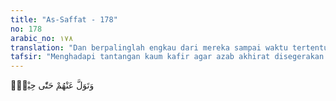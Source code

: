 ```yaml
---
title: "As-Saffat - 178"
no: 178
arabic_no: ١٧٨
translation: "Dan berpalinglah engkau dari mereka sampai waktu tertentu. "
tafsir: "Menghadapi tantangan kaum kafir agar azab akhirat disegerakan bagi mereka, Allah memerintahkan Nabi untuk berpaling, yaitu menunjukkan sikap tidak suka pada sikap pembangkangan mereka, tidak menghiraukan ancaman mereka, dan melanjutkan dakwah kepada mereka dengan penuh tawakal kepada Allah, dan melihat perkembangan selanjutnya, yaitu menunggu. Untuk itu diperlukan sikap sabar dan tawakal sebagaimana sikap yang lalu pada waktu menunggu kehancuran mereka di dunia. Dengan demikian azab akhirat itu pasti mereka terima."
---
```

وَتَوَلَّ عَنْهُمْ حَتّٰى حِيْنٍۙ